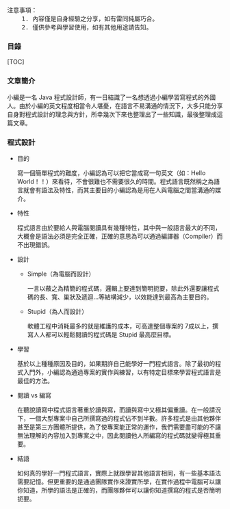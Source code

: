 <pre>
注意事項：
    1. 內容僅是自身經驗之分享，如有雷同純屬巧合。
    2. 僅供參考與學習使用，如有其他用途請告知。
</pre>

### 目錄

[TOC]

### 文章簡介

小編是一名 Java 程式設計師，有一日結識了一名想透過小編學習寫程式的外國人。由於小編的英文程度相當令人堪憂，在語言不易溝通的情況下，大多只能分享自身對程式設計的理念與方針，所幸幾次下來也整理出了一些知識，最後整理成這篇文章。

### 程式設計

* 目的

	寫一個簡單程式的難度，小編認為可以把它當成寫一句英文（如：Hello World！！）來看待，不會很難也不需要很久的時間。程式語言既然稱之為語言就會有語法及特性，而其主要目的小編認為是用在人與電腦之間當溝通的媒介。
	
* 特性

	程式語言由於要給人與電腦閱讀具有幾種特性，其中與一般語言最大的不同，大概會是語法必須是完全正確，正確的意思為可以通過編譯器（Compiler）而不出現錯誤。

* 設計
	
	* Simple（為電腦而設計）
	
		一言以蔽之為精簡的程式碼，邏輯上要達到簡明扼要，除此外還要讓程式碼的長、寬、巢狀及遞迴...等結構減少，以效能達到最高為主要目的。
	
	* Stupid（為人而設計）

		軟體工程中消耗最多的就是維護的成本，可高達整個專案的 7成以上，撰寫人人都可以輕鬆閱讀的程式碼是 Stupid 最高麼目標。
	
* 學習

	基於以上種種原因及目的，如果期許自己能學好一門程式語言。除了最初的程式入門外，小編認為通過專案的實作與練習，以有特定目標來學習程式語言是最佳的方法。
	
* 閱讀 vs 編寫

	在聽說讀寫中程式語言著重於讀與寫，而讀與寫中又極其偏重讀。在一般請況下，一個大型專案中自己所撰寫過的程式佔不到半數。許多程式是由其他夥伴甚至是第三方團體所提供，為了使專案能正常的運作，我們需要盡可能的不讓無法理解的內容加入到專案之中，因此閱讀他人所編寫的程式碼就變得極其重要。
	
* 結語

	如何真的學好一門程式語言，實際上就跟學習其他語言相同，有一些基本語法需要記憶。但更重要的是通過團隊實作來證實所學，在實作過程中電腦可以讓你知道，所學的語法是正確的，而團隊夥伴可以讓你知道撰寫的程式是否簡明扼要。


